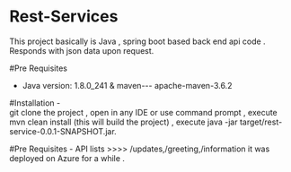 # Rest-Services

This project basically is Java , spring boot based back end api code .
Responds with json data upon request.

#Pre Requisites
  -   Java version: 1.8.0_241  & maven--- apache-maven-3.6.2

#Installation -  
  git clone the project , open in any IDE or use command prompt , execute mvn clean install (this will build the project) ,                     execute java -jar target/rest-service-0.0.1-SNAPSHOT.jar.
  
#Pre Requisites - 
API lists >>>>         /updates,/greeting,/information
it was deployed on Azure for a while .
